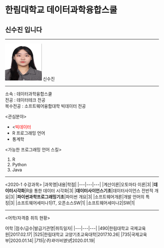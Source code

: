 # 한림대학교 데이터과학융합스쿨
## 신수진 입니다
---

<img src="/증명사진.png" width="120" height="120">
신수진

---

소속 : 데이터과학융합스쿨   
전공 : 데이터테크 전공   
복수전공 : 소프트웨어융합대학 빅데이터 전공

<관심분야>  
* <<span style="color:red">빅데이터</span>
* R 프로그래밍 언어
* 통계학

<가능한 프로그래밍 언어 스킬>
1. R 
2. Python 
3. Java

---

<2020-1 수강과목>
|과목명|내용|학점|
|---|---|---|
|계산이론|오토마타 이론|3|
|**데이터시각화**|R을 통한 데이터 시각화|3|
|**데이터사이언스기초**|데이터사이언스 전반적 개요|3|
|**파이썬과학프로그래밍기초**|파이썬 개요|3|
|소프트웨어개론|개발 언어의 특징|3|
|소프트웨어세미나1|IT, 오픈소스SW|1|
|소프트웨어세미나2|SW|1|

---

<어학/자격증 취득 현황>   

어학
|점수/급수|발급기관명|취득일자|
|---|---|---|
|490|한림대학교 국제교육원|2017.02.17|
|525|한림대학교 교양기초교육대학|2017.10.26|
|735|국제교육부|2020.01.14|
|*715*|*(주)와이비엠넷*|2020.01.19|



